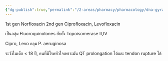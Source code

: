 ```yaml
---
{"dg-publish":true,"permalink":"/2-areas/pharmacy/pharmacology/dna-gyrase-inhibitors/","created":"2023-02-12T22:00:45.579+07:00","updated":"2025-10-06T19:46:28.036+07:00"}
---
```


1st gen Norfloxacin
2nd gen Ciprofloxacin, Levofloxacin

เป็นกลุ่ม Fluoroquinolones ยับยั้ง Topoisomerase II,IV

Cipro, Levo คลุม P. aeruginosa

ระวังในเด็ก < 18 ปี, คนที่มีโรคหัวใจเพราะมัน QT prolongation ได้และ tendon rupture ได้